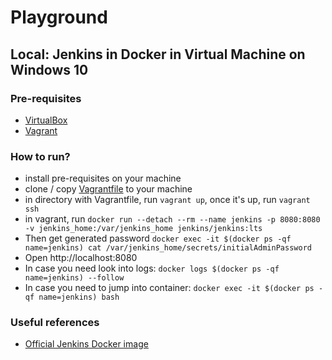# Playground

## Local: Jenkins in Docker in Virtual Machine on Windows 10

### Pre-requisites
- [VirtualBox](https://www.virtualbox.org/)
- [Vagrant](https://www.vagrantup.com/)

### How to run?
- install pre-requisites on your machine
- clone / copy [Vagrantfile](Vagrantfile) to your machine
- in directory with Vagrantfile, run ```vagrant up```, once it's up, run ```vagrant ssh```
- in vagrant, run ```docker run --detach --rm --name jenkins -p 8080:8080 -v jenkins_home:/var/jenkins_home jenkins/jenkins:lts```
- Then get generated password ```docker exec -it $(docker ps -qf name=jenkins) cat /var/jenkins_home/secrets/initialAdminPassword```
- Open http://localhost:8080
- In case you need look into logs: ```docker logs $(docker ps -qf name=jenkins) --follow```
- In case you need to jump into container: ```docker exec -it $(docker ps -qf name=jenkins) bash```

### Useful references
- [Official Jenkins Docker image](https://github.com/jenkinsci/docker)